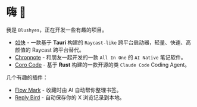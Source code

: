 # 嗨 👋

我是 `Blushyes`，正在开发一些有趣的项目。

- [如快](https://sofast.fun) - 一款基于 **Tauri** 构建的 `Raycast-like` 跨平台启动器，轻量、快速、高颜值的 Raycast 跨平台替代。
- [Chronnote](https://chronnote.top) - 和朋友一起开发的一款 `All In One` 的 `AI Native` 笔记软件。
- [Coro Code](https://github.com/blushyes/coro-code) - 基于 **Rust** 构建的一款开源的类 `Claude Code` Coding Agent。

几个有趣的插件：

- [Flow Mark](https://chromewebstore.google.com/detail/kbmjedeepcglnmllaklecppgijhgggdg?utm_source=item-share-cb) - 收藏时由 AI 自动帮你整理书签。
- [Reply Bird](https://chromewebstore.google.com/detail/nfjmhefldacnkagjdekejhlbcpigofjj?utm_source=item-share-cb) - 自动保存你的 X 浏览记录到本地。
